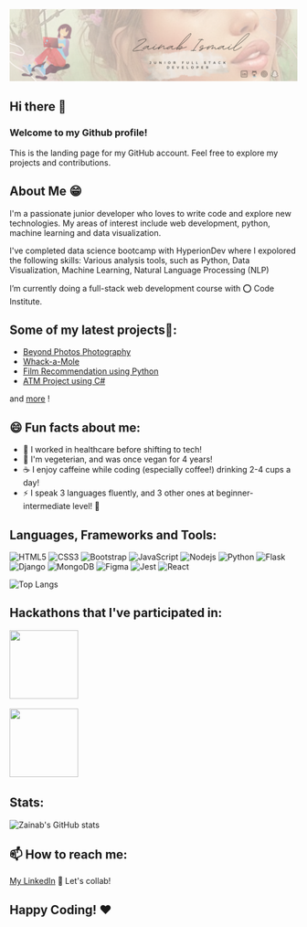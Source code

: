 ![My Image](https://github.com/zaicodes/zaicodes/blob/main/Beige%20Feminine%20Personal%20LinkedIn%20Banner.png)

## Hi there 👋
### Welcome to my Github profile! 

This is the landing page for my GitHub account. Feel free to explore my projects and contributions.

## About Me 😁

I'm a passionate junior developer who loves to write code and explore new technologies. 
My areas of interest include web development, python, machine learning and data visualization.

I've completed data science bootcamp with HyperionDev where I expolored the following skills: 
Various analysis tools, such as Python, Data Visualization, Machine Learning, Natural Language Processing (NLP)

I’m currently doing a full-stack web development course with ⭕ Code Institute.

## Some of my latest projects📝:
- [Beyond Photos Photography](https://github.com/zaicodes/beyond-photos-photography)
- [Whack-a-Mole](https://github.com/zaicodes/whack-a-mole)
- [Film Recommendation using Python](https://github.com/zaicodes/film-recommendation)
- [ATM Project using C#](https://github.com/zaicodes/ATM-project)

and [more](https://www.hyperiondev.com/portfolio/146999/) ! 

## 😄 Fun facts about me:
- 🔭 I worked in healthcare before shifting to tech!
- 🌱 I'm vegeterian, and was once vegan for 4 years! 
- ☕ I enjoy caffeine while coding (especially coffee!) drinking 2-4 cups a day!
- ⚡ I speak 3 languages fluently, and 3 other ones at beginner-intermediate level! 🤖

## Languages, Frameworks and Tools:
![HTML5](https://img.shields.io/badge/-HTML5-E34F26?style=flat-square&logo=html5&logoColor=white)
![CSS3](https://img.shields.io/badge/-CSS3-1572B6?style=flat-square&logo=css3)
![Bootstrap](https://img.shields.io/badge/-Bootstrap-563D7C?style=flat-square&logo=bootstrap)
![JavaScript](https://img.shields.io/badge/-JavaScript-black?style=flat-square&logo=javascript)
![Nodejs](https://img.shields.io/badge/-Nodejs-black?style=flat-square&logo=Node.js)
![Python](https://img.shields.io/badge/-Python-black?style=flat-square&logo=Python)
![Flask](https://img.shields.io/badge/flask-%23000.svg?style=flat-square&logo=flask&logoColor=white)
![Django](https://img.shields.io/badge/django-%23092E20.svg?style=flat-square&logo=django&logoColor=white)
![MongoDB](https://img.shields.io/badge/MongoDB-%234ea94b.svg?style=flat-square&logo=mongodb&logoColor=white)
![Figma](https://img.shields.io/badge/figma-%23F24E1E.svg?style=flat-square&logo=figma&logoColor=white)
![Jest](https://img.shields.io/badge/-jest-%23C21325?style=flat-square&logo=jest&logoColor=white)
![React](https://img.shields.io/badge/-React-black?style=flat-square&logo=react)

![Top Langs](https://github-readme-stats.vercel.app/api/top-langs/?username=zaicodes&hide_progress=true)

## Hackathons that I've participated in:

<a href="https://eu.badgr.com/public/assertions/2Yd3n7DJQF6esTu27bkzOA?identity="><img width="120px" height="120px" src="https://media.eu.badgr.com/uploads/badges/assertion-2Yd3n7DJQF6esTu27bkzOA.png"></a>

<a href="https://eu.badgr.com/public/assertions/2Yd3n7DJQF6esTu27bkzOA?identity="><img width="120px" height="120px" src="https://media.eu.badgr.com/uploads/badges/assertion-2Yd3n7DJQF6esTu27bkzOA.png"></a>

## Stats:
![Zainab's GitHub stats](https://github-readme-stats.vercel.app/api?username=zaicodes&show_icons=true&theme=synthwave)

## 📫 How to reach me:  
 [My LinkedIn](https://www.linkedin.com/in/zainab-ismail-dev/)
 👯 Let's collab!

## Happy Coding! ❤️



